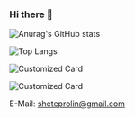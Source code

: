 ### Hi there 👋

<!--

Here are some ideas to get you started:

- 🔭 I’m currently working on ...
- 🌱 I’m currently learning ...
- 👯 I’m looking to collaborate on ...
- 🤔 I’m looking for help with ...
- 💬 Ask me about ...
- 📫 How to reach me: ...
- 😄 Pronouns: ...
- ⚡ Fun fact: ...
-->
![Anurag's GitHub stats](https://github-readme-stats.vercel.app/api/?username=1031531798&show_icons=true&theme=onedark)

![Top Langs](https://github-readme-stats.vercel.app/api/top-langs/?username=1031531798&layout=compact&theme=tokyonight)

![Customized Card](https://github-readme-stats.vercel.app/api/pin?username=1031531798&repo=web_rtc_vue&theme=cobalt)

![Customized Card](https://github-readme-stats.vercel.app/api/pin?username=1031531798&repo=NodeFocus&theme=gruvbox)
<!-- [![ReadMe Card](https://github-readme-stats.vercel.app/api/pin/?username=AhogeK&repo=mimall-web&theme=radical)](https://github.com/AhogeK/mimall-web) -->

E-Mail: sheteprolin@gmail.com

<!-- ![My PSN Profile](https://card.psnprofiles.com/2/AhogeK.png) -->
